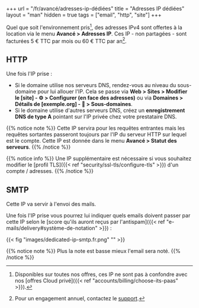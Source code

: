 +++
url = "/fr/avancé/adresses-ip-dédiées"
title = "Adresses IP dédiées"
layout = "man"
hidden = true
tags = ["email", "http", "site"]
+++

Quel que soit l'environnement pris[^1], des adresses IPv4 sont offertes à la location via le menu **Avancé > Adresses IP**. Ces IP - non partagées - sont facturées 5 € TTC par mois ou 60 € TTC par an[^2].

## HTTP

Une fois l'IP prise :

- Si le domaine utilise nos serveurs DNS, rendez-vous au niveau du sous-domaine pour lui allouer l'IP. Cela se passe via **Web > Sites > Modifier le [site] - ⚙️ > Configurer (en face des adresses)** ou via **Domaines > Détails de [exemple.org] - 🔎 > Sous-domaines**.
- Si le domaine utilise d'autres serveurs DNS, créez un **enregistrement DNS de type A** pointant sur l'IP privée chez votre prestataire DNS.

{{% notice note %}}
Cette IP servira pour les requêtes entrantes mais les requêtes sortantes passeront toujours par l'IP du serveur HTTP sur lequel est le compte. Cette IP est donnée dans le menu **Avancé > Statut des serveurs**.
{{% /notice %}}

{{% notice info %}}
Une IP supplémentaire est nécessaire si vous souhaitez modifier le [profil TLS]({{< ref "security/ssl-tls/configure-tls" >}}) d'un compte / adresses.
{{% /notice %}}

## SMTP

Cette IP va servir à l'envoi des mails.

Une fois l'IP prise vous pourrez lui indiquer quels emails doivent passer par cette IP selon le [score qu'ils auront reçus par l'antispam]({{< ref "e-mails/delivery#système-de-notation" >}}) :

{{< fig "images/dedicated-ip-smtp.fr.png" "" >}}

{{% notice note %}}
Plus la note est basse mieux l'email sera noté.
{{% /notice %}}

[^1]: Disponibles sur toutes nos offres, ces IP ne sont pas à confondre avec nos [offres Cloud privé]({{< ref "accounts/billing/choose-its-paas" >}}).
[^2]: Pour un engagement annuel, contactez le [support](https://admin.alwaysdata.com/support/add).

